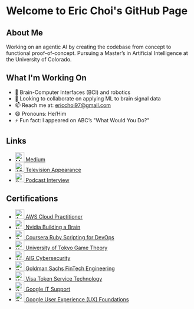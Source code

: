 <!DOCTYPE html>
<html lang="en">

<body>
    <div class="container">
        <h1>Welcome to Eric Choi's GitHub Page</h1>

  <div class="section">
            <h2>About Me</h2>
            <p>Working on an agentic AI by creating the codebase from concept to functional proof-of-concept. Pursuing a Master’s in Artificial Intelligence at the University of Colorado.</p>
      </div>

  <div class="section">
            <h2>What I'm Working On</h2>
            <ul>
                <li>🔭 Brain-Computer Interfaces (BCI) and robotics</li>
                <li>👯 Looking to collaborate on applying ML to brain signal data</li>
                <li>📫 Reach me at: <a href="mailto:ericchoi97@gmail.com">ericchoi97@gmail.com</a></li>
                <li>😄 Pronouns: He/Him</li>
                <li>⚡ Fun fact: I appeared on ABC’s "What Would You Do?"</li>
            </ul>
        </div>

  <div class="section">
            <h2>Links</h2>
            <ul>
                <li><img src="https://miro.medium.com/v2/resize:fit:1400/format:webp/1*psYl0y9DUzZWtHzFJLIvTw.png" width="25" height="25" alt="Medium"/><a href="https://medium.com/@ericchoi97"> Medium</a></li>
                <li><img src="https://upload.wikimedia.org/wikipedia/commons/5/54/American_Broadcasting_Company_Logo.svg" width="25" height="25" alt="ABC"/><a href="https://www.youtube.com/watch?v=6i_8ZWBE-5U&t=340s"> Television Appearance</a></li>
                <li><img src="https://upload.wikimedia.org/wikipedia/commons/e/e7/Podcasts_%28iOS%29.svg" width="25" height="25" alt="Podcast"/><a href="https://youtube.com/watch?v=-9Fjl3ajK7Y"> Podcast Interview</a></li>
            </ul>
        </div>

  <div class="section">
            <h2>Certifications</h2>
            <ul>
                <li><img src="https://d1.awsstatic.com/logos/aws-logo-lockups/poweredbyaws/PB_AWS_logo_RGB_stacked_REV_SQ.91cd4af40773cbfbd15577a3c2b8a346fe3e8fa2.png" width="25" height="25" alt="AWS"/><a href="https://www.credly.com/badges/d535351e-914d-43de-987a-0fead11934bd/public_url"> AWS Cloud Practitioner</a></li>
                <li><img src="https://www.nvidia.com/content/dam/en-zz/Solutions/about-nvidia/logo-and-brand/01-nvidia-logo-vert-500x200-2c50-d@2x.png" width="25" height="25" alt="Nvidia"/><a href="https://courses.nvidia.com/courses/course-v1:DLI+T-FX-01+V1/"> Nvidia Building a Brain</a></li>
                <li><img src="https://about.coursera.org/static/blueCoursera-646f855eae3d677239ea9db93d6c9e17.svg" width="25" height="25" alt="Coursera"/><a href="https://www.coursera.org/account/accomplishments/verify/GPU7PESPBF2D"> Coursera Ruby Scripting for DevOps</a></li>
                <li><img src="https://upload.wikimedia.org/wikipedia/commons/f/f0/UnivOfTokyo_mark.svg" width="25" height="25" alt="University of Tokyo"/><a href="https://www.coursera.org/account/accomplishments/verify/WUPQEY427D3P"> University of Tokyo Game Theory</a></li>
                <li><img src="https://graduateships.com/wp-content/uploads/2016/11/aig-logo.gif" width="25" height="25" alt="AIG"/><a href="https://forage-uploads-prod.s3.amazonaws.com/completion-certificates/aig/2ZFnEGEDKTQMtEv9C_AIG_9aYi24J9ENAoCCPoY_1670457540288_completion_certificate.pdf"> AIG Cybersecurity</a></li>
                <li><img src="https://design.gs.com/downloads/Goldman_Sachs_Blue_Box.png" width="25" height="25" alt="Goldman Sachs"/><a href="https://forage-uploads-prod.s3.amazonaws.com/completion-certificates/Goldman%20Sachs/NPdeQ43o8P9HJmJzg_Goldman%20Sachs_9aYi24J9ENAoCCPoY_1670312737261_completion_certificate.pdf"> Goldman Sachs FinTech Engineering</a></li>
                <li><img src="https://spponeimages.azureedge.net/prod/2df62105-9e81-464c-a5ce-ab608de237d1Visa_Brandmark%20Thumb.png?v=0" width="25" height="25" alt="Visa"/><a href="https://forage-uploads-prod.s3.amazonaws.com/completion-certificates/visa/8ebZgyZyLA6h5gyqt_Visa_9aYi24J9ENAoCCPoY_1670390094861_completion_certificate.pdf"> Visa Token Service Technology</a></li>
                <li><img src="https://upload.wikimedia.org/wikipedia/commons/3/3a/Google-favicon-vector.png" width="25" height="25" alt="Google"/><a href="https://www.coursera.org/account/accomplishments/verify/FP7DRR7BZNRE"> Google IT Support</a></li>
                <li><img src="https://upload.wikimedia.org/wikipedia/commons/3/3a/Google-favicon-vector.png" width="25" height="25" alt="Google"/><a href="https://www.coursera.org/account/accomplishments/verify/G7HUEXZKF6DY"> Google User Experience (UX) Foundations</a></li>
            </ul>
        </div>
    </div>
</body>

</html>
